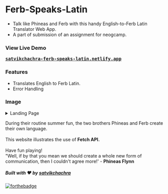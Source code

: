 # Ferb-Speaks-Latin

* Talk like Phineas and Ferb with this handy English-to-Ferb Latin Translator Web App.
* A part of submission of an assignment for neogcamp.

### View Live Demo
<pre><a href="https://satvikchachra-ferb-speaks-latin.netlify.app/"><b>satvikchachra-ferb-speaks-latin.netlify.app</b></a></pre>

### Features
* Translates English to Ferb Latin.
* Error Handling

### Image
<details>
  <summary>Landing Page</summary>
    <img src="assets/webpage.PNG" height="500px">
</details>

During their routine summer fun, the two brothers Phineas and Ferb create their own language.
<br />
<br />
This website illustrates the use of <b>Fetch API.</b>
<br />
<br />
Have fun playing!
<br />
"Well, if by that you mean we should create a whole new form of communication, then I couldn't agree more!' - <b>Phineas Flynn</b>

##### Built with ♥ by <a href="https://github.com/satvikchachra">satvikchachra</a>

[![forthebadge](https://forthebadge.com/images/badges/built-with-love.svg)](https://github.com/satvikchachra)
